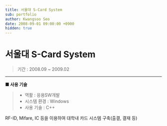 ```yaml
---
title: 서울대 S-Card System
sub: portfolio
author: Kwangsoo Seo
date: 2008-09-01 09:00:00 +0900
hidden: true
---
```


# 서울대 S-Card System
> 기간 : 2008.09 ~ 2009.02

---

**■ 사용 기술**

>  * 역활 : 응용SW개발
>  * 시스템 환경 : Windows
>  * 사용 기술 : C++

RF-ID, Mifare, IC 등을 이용하여 대학내 카드 시스템 구축(출결, 결재 등)